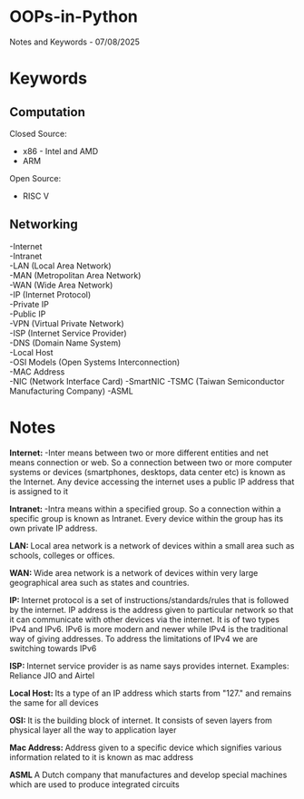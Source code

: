 # OOPs-in-Python
Notes and Keywords - 07/08/2025

# Keywords
## Computation
Closed Source:
  - x86 - Intel and AMD
  - ARM

Open Source:
  - RISC V

## Networking
  -Internet <br>
  -Intranet <br>
  -LAN (Local Area Network) <br>
  -MAN (Metropolitan Area Network) <br>
  -WAN (Wide Area Network) <br>
  -IP (Internet Protocol) <br>
  -Private IP <br>
  -Public IP <br>
  -VPN (Virtual Private Network) <br>
  -ISP (Internet Service Provider) <br>
  -DNS (Domain Name System) <br>
  -Local Host <br>
  -OSI Models (Open Systems Interconnection) <br>
  -MAC Address <br>
  -NIC (Network Interface Card)
  -SmartNIC
  -TSMC (Taiwan Semiconductor Manufacturing Company)
  -ASML

# Notes
<b> Internet: </b>
-Inter means between two or more different entities and net means connection or web. So a connection between two or more computer systems or devices (smartphones, desktops, data center etc) is known as the Internet. Any device accessing the internet uses a public IP address that is assigned to it

<b>Intranet: </b>
-Intra means within a specified group. So a connection within a specific group is known as Intranet. Every device within the group has its own private IP address.

<b>LAN: </b>
Local area network is a network of devices within a small area such as schools, colleges or offices. 

<b>WAN: </b>
Wide area network is a network of devices within very large geographical area such as states and countries.

<b>IP: </b>
Internet protocol is a set of instructions/standards/rules that is followed by the internet. IP address is the address given to particular network so that it can communicate with other devices via the internet. It is of two types IPv4 and IPv6. IPv6 is more modern and newer while IPv4 is the traditional way of giving addresses. To address the limitations of IPv4 we are switching towards IPv6

<b>ISP: </b>
Internet service provider is as name says provides internet. Examples: Reliance JIO and Airtel

<b>Local Host: </b>
Its a type of an IP address which starts from "127." and remains the same for all devices

<b>OSI: </b>
It is the building block of internet. It consists of seven layers from physical layer all the way to application layer

<b>Mac Address: </b>
Address given to a specific device which signifies various information related to it is known as mac address

<b>ASML </b>
A Dutch company that manufactures and develop special machines which are used to produce integrated circuits

